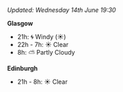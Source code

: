 *Updated: Wednesday 14th June 19:30*

**Glasgow**

* 21h: :cyclone: Windy (:sunny:)
* 22h - 7h: :sunny: Clear
* 8h: :partly_sunny: Partly Cloudy

**Edinburgh**

* 21h - 8h: :sunny: Clear
